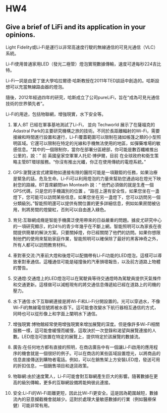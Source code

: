 # HW4
## Give a brief of LiFi and its application in your opinions. 

Light Fidelity或Li-Fi是運行以非常高速度行駛的無線通信的可見光通信（VLC）系統。

Li-Fi使用普通家用LED（發光二極管）燈泡實現數據傳輸，速度可達每秒224吉比特。

Li-Fi一詞是由愛丁堡大學哈拉爾德·哈斯教授在2011年TED談話中創造的。哈斯設想可以充當無線路由器的燈泡。

隨後，2012年經過四年的研究，哈斯成立了公司pureLiFi，旨在“成為可見光通信技術的世界領先者”。

Li-Fi的用途，包括物聯網，增強現實，水下安全等。

1. 軍人:BT 已經在軍事基地測試了Li-Fi， 並向  Techworld  展示了在薩福克的Adastral Park的主要研究機構之旅的技術。不同於長距離輻射的Wi-Fi，需要接線和時間進行設置和運行，Li-Fi覆蓋範圍可以限制在諸如帳篷之類的小型照明區域。它還可以限制在特定的光線和手機無法使用的地區，如彈藥堆場的敏感信息。“其中的一個限制你，當你在部署分區總部，你可能是數百纖維推出公里的，說：” 前 英國皇家空軍軍人托尼·博伊爾，目前  在全球政府和衛生策略主管BT環球服務。“你沒有推出光纖，你正在使用傳統的電燈系統。” 

2. GPS:瀏覽迷宮式建築物如連接有限的醫院可能是一項艱鉅的任務，如果治療是緊急的話，危及生命。Li-Fi可以利用燈泡的力量來幫助您通過站在燈光下映射您的路線。BT首席顧問Ian Monteath 說：“ 他們必須做的就是生產一個GPS代碼，只是您的手機識別的位置  。“路徑上還有安全性，如果您坐在一盞燈下，您可能可以訪問某些信息，如果您坐在另一盞燈下，您可以訪問另一個分類級別。”智能照明還可以提供有關位置的更多詳細信息，例如如果房間被佔用，則將房間的燈變紅，否則可以自由進入綠色。

3. 育兒:互聯網成癮是智能手機廣泛使用帶來的日益嚴重的問題。據皮尤研究中心的一項研究顯示，約24％的青少年幾乎在不斷上網。智能照明可以為家長在夜間提供簡單的解決方案。只要關掉燈，你已經關閉了他們的訪問。如果你想限制他們的使用來幫助家庭作業，智能照明可以確保除了最好的黑客神奇之外，所有人都可以訪問教育材料。

4. 車對車交流:汽車前大燈和後燈可以配備帶有Li-Fi功能的LED燈泡，這樣可以導致車對車通信。這種通信可能是碰撞後的汽車損壞報告，以及前方道路上物體的警告。

5. 交通燈:交通燈上的LED燈泡可以在駕駛員等待交通燈時為駕駛員提供天氣條件和交通更新。這樣做可以減輕現有的將交通信息傳遞給已經在道路上的司機的壓力。

6. 水下通信:水下互聯網連接是將Wi-Fi和Li-Fi分開設置的。光可以穿過水，不像Wi-Fi的無線電信號將被水吞下。這可能會改變水下航行器相互通信的方式，同時也可以從形像上和字面上闡明水下通信。

7. 增強現實:博物館經常使用增強現實來增加展覽的深度。但是像許多Wi-Fi相關服務一樣，這可能會緩慢而緩慢，這取決於一次登錄和渴望與展覽連接的人數。LED燈泡可放置在特定的展覽上，提供特定於該展覽的數據流。

8. 廣告:在任何地方都有直接的照明，在商店廣告中有一個讓Li-Fi啟用的應用程序的機會就是一個很好的例子。可以在商店的某些區域設置燈光，以將商品的信息直接傳送到購物者電話。例如，可以在銷售架上方安裝LED燈，發送可用的折扣信息，一個銷售項目和退貨政策。

9. 物聯網:由於速度驚人，Li-Fi可能會對互聯網產生巨大的影響。隨著數據在更高的級別傳輸，更多的互聯網設備將能夠彼此連接。

10. 安全:Li-Fi的Wi-Fi距離更短，因此比Wi-Fi更安全。這是因為範圍越短，數據流內的惡意攔截機會就越少。這對於處理大量敏感數據的行業（例如醫療保健）可能非常有用。